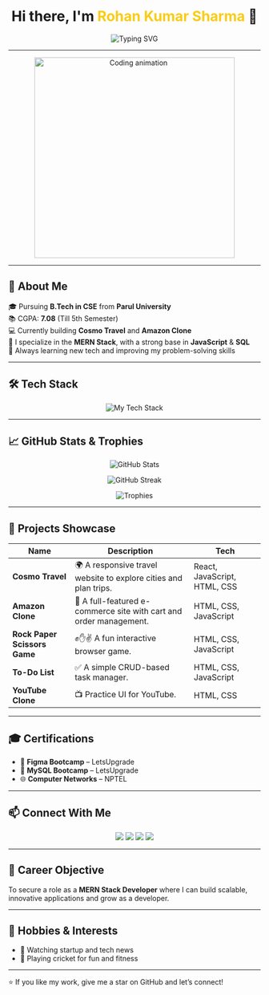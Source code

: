 <!-- README.md -->

<h1 align="center">Hi there, I'm <span style="color:#facc15;">Rohan Kumar Sharma</span> 👋</h1>

<p align="center">
  <img src="https://readme-typing-svg.herokuapp.com?font=Fira+Code&duration=2000&pause=1000&center=true&width=435&lines=....Full+Stack+Developer+%7C+MERN+Stack+Expert...;Passionate+about+Web+Development;Always+learning+something+new!" alt="Typing SVG" />
</p>

---

<p align="center">
  <img src="https://media.giphy.com/media/qgQUggAC3Pfv687qPC/giphy.gif" width="400" alt="Coding animation" />
</p>

---

## 🚀 About Me

🎓 Pursuing **B.Tech in CSE** from **Parul University**  
📚 CGPA: **7.08** (Till 5th Semester)  
💻 Currently building **Cosmo Travel** and **Amazon Clone**  
🔭 I specialize in the **MERN Stack**, with a strong base in **JavaScript** & **SQL**  
🌱 Always learning new tech and improving my problem-solving skills  

---

## 🛠️ Tech Stack

<p align="center">
  <img src="https://skillicons.dev/icons?i=java,js,react,nodejs,express,mongodb,html,css,tailwind" alt="My Tech Stack" />
</p>

---

## 📈 GitHub Stats & Trophies

<p align="center">
  <img src="https://github-readme-stats.vercel.app/api?username=Rohan1030&show_icons=true&theme=tokyonight" alt="GitHub Stats" />
</p>
<p align="center">
  <img src="https://github-readme-streak-stats.herokuapp.com/?user=Rohan1030&theme=tokyonight" alt="GitHub Streak" />
</p>
<p align="center">
  <img src="https://github-profile-trophy.vercel.app/?username=Rohan1030&theme=onestar&margin-w=15&margin-h=15&no-bg=true" alt="Trophies" />
</p>

---

## 🚀 Projects Showcase

| Name | Description | Tech |
|------|-------------|------|
| **Cosmo Travel** | 🌍 A responsive travel website to explore cities and plan trips. | React, JavaScript, HTML, CSS |
| **Amazon Clone** | 🛒 A full-featured e-commerce site with cart and order management. | HTML, CSS, JavaScript |
| **Rock Paper Scissors Game** | ✊✋✌️ A fun interactive browser game. | HTML, CSS, JavaScript |
| **To-Do List** | ✅ A simple CRUD-based task manager. | HTML, CSS, JavaScript |
| **YouTube Clone** | 📺 Practice UI for YouTube. | HTML, CSS |

---

## 🎓 Certifications

- 🎨 **Figma Bootcamp** – LetsUpgrade  
- 💾 **MySQL Bootcamp** – LetsUpgrade  
- 🌐 **Computer Networks** – NPTEL

---

## 📫 Connect With Me

<p align="center">
  <a href="mailto:rlrld02233@gmail.com"><img src="https://img.shields.io/badge/Email-D14836?style=for-the-badge&logo=gmail&logoColor=white"/></a>
  <a href="#"><img src="https://img.shields.io/badge/LinkedIn-blue?style=for-the-badge&logo=linkedin&logoColor=white"/></a>
  <a href="#"><img src="https://img.shields.io/badge/LeetCode-orange?style=for-the-badge&logo=leetcode&logoColor=white"/></a>
  <a href="https://github.com/Rohan1030"><img src="https://img.shields.io/badge/GitHub-171515?style=for-the-badge&logo=github&logoColor=white"/></a>
</p>

---

## 🎯 Career Objective

To secure a role as a **MERN Stack Developer** where I can build scalable, innovative applications and grow as a developer.

---

## 🏏 Hobbies & Interests

- 🧠 Watching startup and tech news
- 🏏 Playing cricket for fun and fitness

---

⭐️ If you like my work, give me a star on GitHub and let’s connect!




<!--
**Rohan1030/Rohan1030** is a ✨ _special_ ✨ repository because its `README.md` (this file) appears on your GitHub profile.

Here are some ideas to get you started:

- 🔭 I’m currently working on ...
- 🌱 I’m currently learning ...
- 👯 I’m looking to collaborate on ...
- 🤔 I’m looking for help with ...
- 💬 Ask me about ...
- 📫 How to reach me: ...
- 😄 Pronouns: ...
- ⚡ Fun fact: ...
-->
